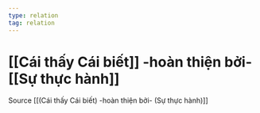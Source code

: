 ```yaml
---
type: relation
tag: relation
---
```

# [[Cái thấy Cái biết]] -hoàn thiện bởi- [[Sự thực hành]]
Source [[(Cái thấy Cái biết) -hoàn thiện bởi- (Sự thực hành)]]
